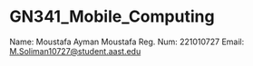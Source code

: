 # GN341_Mobile_Computing
Name: Moustafa Ayman Moustafa
Reg. Num: 221010727
Email: M.Soliman10727@student.aast.edu

